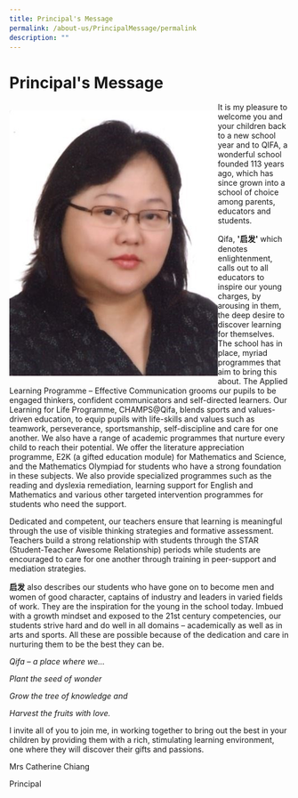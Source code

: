```yaml
---
title: Principal's Message
permalink: /about-us/PrincipalMessage/permalink
description: ""
---
```

Principal's Message
===================





<div>

<div style="float: left">

![](/images/Mrs%20Catherine%20Chiang.jpeg) 

</div><div>

It is my pleasure to welcome you and your children back to a new school year and to QIFA, a wonderful school founded 113 years ago, which has since grown into a school of choice among parents, educators and students.

  

Qifa, **'启发'** which denotes enlightenment, calls out to all educators to inspire our young charges, by arousing in them, the deep desire to discover learning for themselves. The school has in place, myriad programmes that aim to bring this about. The Applied Learning Programme – Effective Communication grooms our pupils to be engaged thinkers, confident communicators and self-directed learners. Our Learning for Life Programme, CHAMPS@Qifa, blends sports and values-driven education, to equip pupils with life-skills and values such as teamwork, perseverance, sportsmanship, self-discipline and care for one another. We also have a range of academic programmes that nurture every child to reach their potential. We offer the literature appreciation programme, E2K (a gifted education module) for Mathematics and Science, and the Mathematics Olympiad for students who have a strong foundation in these subjects. We also provide specialized programmes such as the reading and dyslexia remediation, learning support for English and Mathematics and various other targeted intervention programmes for students who need the support.

  

Dedicated and competent, our teachers ensure that learning is meaningful through the use of visible thinking strategies and formative assessment. Teachers build a strong relationship with students through the STAR (Student-Teacher Awesome Relationship) periods while students are encouraged to care for one another through training in peer-support and mediation strategies.

  

**启发** also describes our students who have gone on to become men and women of good character, captains of industry and leaders in varied fields of work. They are the inspiration for the young in the school today. Imbued with a growth mindset and exposed to the 21st century competencies, our students strive hard and do well in all domains – academically as well as in arts and sports. All these are possible because of the dedication and care in nurturing them to be the best they can be.

_Qifa – a place where we…_

_Plant the seed of wonder_

_Grow the tree of knowledge and_

_Harvest the fruits with love._
	
I invite all of you to join me, in working together to bring out the best in your children by providing them with a rich, stimulating learning environment, one where they will discover their gifts and passions.

  

  

  

Mrs Catherine Chiang

  

Principal

</div></div>



